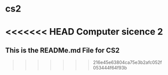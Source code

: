 # cs2

<<<<<<< HEAD
Computer sicence 2
=======
## This is the READMe.md File for CS2

>>>>>>> 216e45e63804ca75e3b2afc052f053444f64f93b
